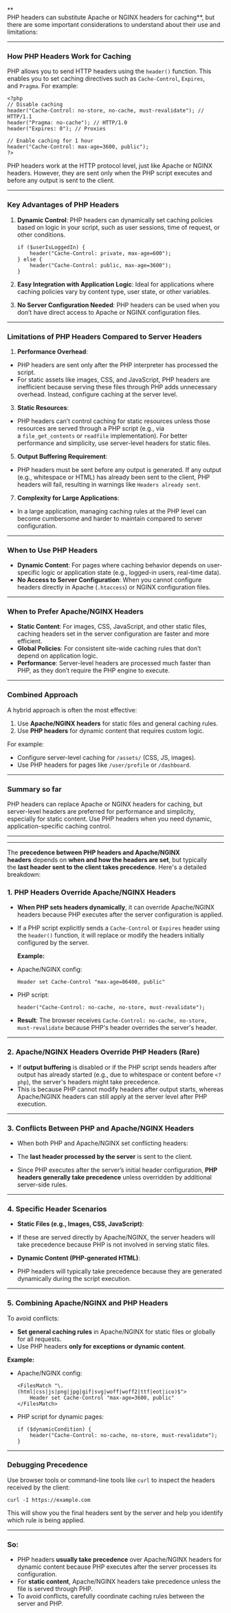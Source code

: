 
**  
PHP headers can substitute Apache or NGINX headers for caching**, but there are some important considerations to understand about their use and limitations:

---

### How PHP Headers Work for Caching

PHP allows you to send HTTP headers using the `header()` function. This enables you to set caching directives such as `Cache-Control`, `Expires`, and `Pragma`. For example:

```
<?php
// Disable caching
header("Cache-Control: no-store, no-cache, must-revalidate"); // HTTP/1.1
header("Pragma: no-cache"); // HTTP/1.0
header("Expires: 0"); // Proxies

// Enable caching for 1 hour
header("Cache-Control: max-age=3600, public");
?>
```

PHP headers work at the HTTP protocol level, just like Apache or NGINX headers. However, they are sent only when the PHP script executes and before any output is sent to the client.

---

### Key Advantages of PHP Headers

1. **Dynamic Control**: PHP headers can dynamically set caching policies based on logic in your script, such as user sessions, time of request, or other conditions.
    
    ```
    if ($userIsLoggedIn) {
        header("Cache-Control: private, max-age=600");
    } else {
        header("Cache-Control: public, max-age=3600");
    }
    ```
    
2. **Easy Integration with Application Logic**: Ideal for applications where caching policies vary by content type, user state, or other variables.
    
3. **No Server Configuration Needed**: PHP headers can be used when you don’t have direct access to Apache or NGINX configuration files.
    

---

### Limitations of PHP Headers Compared to Server Headers

1. **Performance Overhead**:
    

- PHP headers are sent only after the PHP interpreter has processed the script.
- For static assets like images, CSS, and JavaScript, PHP headers are inefficient because serving these files through PHP adds unnecessary overhead. Instead, configure caching at the server level.

3. **Static Resources**:
    

- PHP headers can’t control caching for static resources unless those resources are served through a PHP script (e.g., via a `file_get_contents` or `readfile` implementation). For better performance and simplicity, use server-level headers for static files.

5. **Output Buffering Requirement**:
    

- PHP headers must be sent before any output is generated. If any output (e.g., whitespace or HTML) has already been sent to the client, PHP headers will fail, resulting in warnings like `Headers already sent`.

7. **Complexity for Large Applications**:
    

- In a large application, managing caching rules at the PHP level can become cumbersome and harder to maintain compared to server configuration.

---

### When to Use PHP Headers

- **Dynamic Content**: For pages where caching behavior depends on user-specific logic or application state (e.g., logged-in users, real-time data).
- **No Access to Server Configuration**: When you cannot configure headers directly in Apache (`.htaccess`) or NGINX configuration files.

---

### When to Prefer Apache/NGINX Headers

- **Static Content**: For images, CSS, JavaScript, and other static files, caching headers set in the server configuration are faster and more efficient.
- **Global Policies**: For consistent site-wide caching rules that don’t depend on application logic.
- **Performance**: Server-level headers are processed much faster than PHP, as they don’t require the PHP engine to execute.

---

### Combined Approach

A hybrid approach is often the most effective:

1. Use **Apache/NGINX headers** for static files and general caching rules.
2. Use **PHP headers** for dynamic content that requires custom logic.

For example:

- Configure server-level caching for `/assets/` (CSS, JS, images).
- Use PHP headers for pages like `/user/profile` or `/dashboard`.

---

### Summary so far

PHP headers can replace Apache or NGINX headers for caching, but server-level headers are preferred for performance and simplicity, especially for static content. Use PHP headers when you need dynamic, application-specific caching control.

  
---
---


The **precedence between PHP headers and Apache/NGINX headers** depends on **when and how the headers are set**, but typically the **last header sent to the client takes precedence**. Here's a detailed breakdown:

### 1. **PHP Headers Override Apache/NGINX Headers**

- **When PHP sets headers dynamically**, it can override Apache/NGINX headers because PHP executes after the server configuration is applied.
    
- If a PHP script explicitly sends a `Cache-Control` or `Expires` header using the `header()` function, it will replace or modify the headers initially configured by the server.
    
    **Example:**
    

- Apache/NGINX config:
    
    ```
    Header set Cache-Control "max-age=86400, public"
    ```
    
- PHP script:
    
    ```
    header("Cache-Control: no-cache, no-store, must-revalidate");
    ```
    
- **Result**: The browser receives `Cache-Control: no-cache, no-store, must-revalidate` because PHP's header overrides the server's header.

---

### 2. **Apache/NGINX Headers Override PHP Headers (Rare)**

- If **output buffering** is disabled or if the PHP script sends headers after output has already started (e.g., due to whitespace or content before `<?php`), the server's headers might take precedence.
- This is because PHP cannot modify headers after output starts, whereas Apache/NGINX headers can still apply at the server level after PHP execution.

---

### 3. **Conflicts Between PHP and Apache/NGINX Headers**

- When both PHP and Apache/NGINX set conflicting headers:

- The **last header processed by the server** is sent to the client.
- Since PHP executes after the server’s initial header configuration, **PHP headers generally take precedence** unless overridden by additional server-side rules.

---

### 4. **Specific Header Scenarios**

- **Static Files (e.g., Images, CSS, JavaScript)**:

- If these are served directly by Apache/NGINX, the server headers will take precedence because PHP is not involved in serving static files.

- **Dynamic Content (PHP-generated HTML)**:

- PHP headers will typically take precedence because they are generated dynamically during the script execution.

---

### 5. **Combining Apache/NGINX and PHP Headers**

To avoid conflicts:

- **Set general caching rules** in Apache/NGINX for static files or globally for all requests.
- Use PHP headers **only for exceptions or dynamic content**.

**Example:**

- Apache/NGINX config:
    
    ```
    <FilesMatch "\.(html|css|js|png|jpg|gif|svg|woff|woff2|ttf|eot|ico)$">
        Header set Cache-Control "max-age=3600, public"
    </FilesMatch>
    ```
    
- PHP script for dynamic pages:
    
    ```
    if ($dynamicCondition) {
        header("Cache-Control: no-cache, no-store, must-revalidate");
    }
    ```
    

---

### Debugging Precedence

Use browser tools or command-line tools like `curl` to inspect the headers received by the client:

```
curl -I https://example.com
```

This will show you the final headers sent by the server and help you identify which rule is being applied.

---

### So:

- PHP headers **usually take precedence** over Apache/NGINX headers for dynamic content because PHP executes after the server processes its configuration.
- For **static content**, Apache/NGINX headers take precedence unless the file is served through PHP.
- To avoid conflicts, carefully coordinate caching rules between the server and PHP.